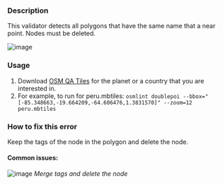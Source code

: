 ### Description

This validator detects all polygons that have the same name that a near point. Nodes must be deleted.  

![image](https://cloud.githubusercontent.com/assets/10425629/21997330/c061b13e-dbfc-11e6-9b72-ee94251effce.png)


### Usage

1. Download [OSM QA Tiles](https://osmlab.github.io/osm-qa-tiles/) for the planet or a country that you are interested in. 
2. For example, to run for peru.mbtiles: `osmlint doublepoi --bbox="[-85.348663,-19.664209,-64.606476,1.3831570]" --zoom=12 peru.mbtiles`

### How to fix this error

Keep the tags of the node in the polygon and delete the node. 
#### Common issues:

![image](https://cloud.githubusercontent.com/assets/10425629/25974344/3332030a-366e-11e7-9ae8-de909ead33b1.png)
_Merge tags and delete the node_


